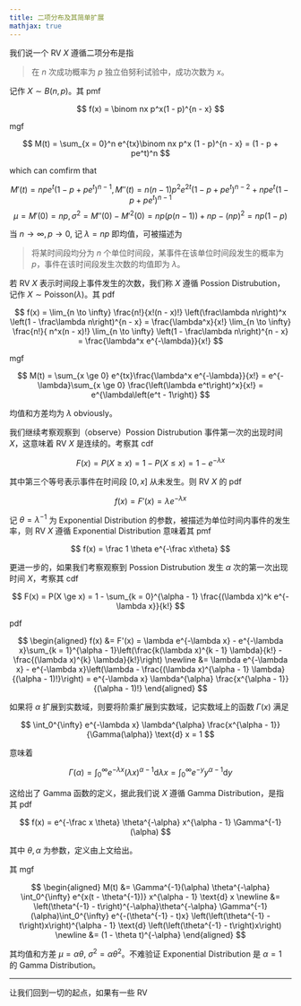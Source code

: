 ```yaml
---
title: 二项分布及其简单扩展
mathjax: true
---
```


我们说一个 RV $X$ 遵循二项分布是指

> 在 $n$ 次成功概率为 $p$ 独立伯努利试验中，成功次数为 $x$。

<!-- more -->

记作 $X \sim B(n, p)$。其 pmf

$$
f(x) = \binom nx p^x(1 - p)^{n - x}
$$

mgf

$$
M(t) = \sum_{x = 0}^n e^{tx}\binom nx p^x (1 - p)^{n - x} = (1 - p + pe^t)^n
$$

which can comfirm that

$$
M'(t) = npe^t(1 - p + pe^t)^{n - 1}, M''(t) = n(n - 1)p^2 e^{2t}(1 - p + p e^t)^{n - 2} + npe^t(1 - p + pe^t)^{n - 1}
$$
$$
\mu = M'(0) = np, \sigma^2 = M''(0) - M'^2(0) = np(p(n - 1)) + np - (np)^2 = np(1 - p)
$$

当 $n \to \infty, p \to 0$, 记 $\lambda = np$ 即均值，可被描述为

> 将某时间段均分为 $n$ 个单位时间段，某事件在该单位时间段发生的概率为 $p$，事件在该时间段发生次数的均值即为 $\lambda$。

若 RV $X$ 表示时间段上事件发生的次数，我们称 $X$ 遵循 Possion Distrubution，记作 $X \sim \text{Poisson}(\lambda)$。其 pdf

$$
f(x) = \lim_{n \to \infty} \frac{n!}{x!(n - x)!} \left(\frac\lambda n\right)^x \left(1 - \frac\lambda n\right)^{n - x} = \frac{\lambda^x}{x!} \lim_{n \to \infty} \frac{n!}{ n^x(n - x)!} \lim_{n \to \infty} \left(1 - \frac\lambda n\right)^{n - x} = \frac{\lambda^x e^{-\lambda}}{x!}
$$

mgf

$$
M(t) = \sum_{x \ge 0} e^{tx}\frac{\lambda^x e^{-\lambda}}{x!} =  e^{-\lambda}\sum_{x \ge 0} \frac{\left(\lambda e^t\right)^x}{x!} = e^{\lambda\left(e^t - 1\right)}
$$

均值和方差均为 $\lambda$ obviously。

我们继续考察观察到（observe）Possion Distrubution 事件第一次的出现时间 $X$，这意味着 RV $X$ 是连续的。考察其 cdf

$$
F(x) = P(X \ge x) = 1 - P(X \le x) = 1 - e^{-\lambda x}
$$

其中第三个等号表示事件在时间段 $[0, x]$ 从未发生。则 RV $X$ 的 pdf

$$
f(x) = F'(x) = \lambda e^{-\lambda x}
$$

记 $\theta = \lambda^{-1}$ 为 Exponential Distribution 的参数，被描述为单位时间内事件的发生率，则 RV $X$ 遵循 Exponential Distribution 意味着其 pmf

$$
f(x) = \frac 1 \theta e^{-\frac x\theta}
$$

更进一步的，如果我们考察观察到 Possion Distrubution 发生 $\alpha$ 次的第一次出现时间 $X$，考察其 cdf

$$
F(x) = P(X \ge x) = 1 - \sum_{k = 0}^{\alpha - 1} \frac{(\lambda x)^k e^{-\lambda x}}{k!}
$$

pdf

$$
\begin{aligned}
f(x) &= F'(x) = \lambda e^{-\lambda x} - e^{-\lambda x}\sum_{k = 1}^{\alpha - 1}\left(\frac{k(\lambda x)^{k - 1} \lambda}{k!} - \frac{(\lambda x)^{k} \lambda}{k!}\right) \newline &= \lambda e^{-\lambda x} - e^{-\lambda x}\left(\lambda - \frac{(\lambda x)^{\alpha - 1} \lambda}{(\alpha - 1)!}\right) = e^{-\lambda x} \lambda^{\alpha} \frac{x^{\alpha - 1}}{(\alpha - 1)!}
\end{aligned}
$$

如果将 $\alpha$ 扩展到实数域，则要将阶乘扩展到实数域，记实数域上的函数 $\Gamma(x)$ 满足

$$
\int_0^{\infty} e^{-\lambda x} \lambda^{\alpha} \frac{x^{\alpha - 1}}{\Gamma(\alpha)} \text{d} x = 1
$$

意味着

$$
\Gamma(\alpha) = \int_0^{\infty} e^{-\lambda x} (\lambda x)^{\alpha - 1} \text{d} \lambda x = \int_0^{\infty} e^{-y} y^{\alpha - 1} \text{d} y
$$

这给出了 Gamma 函数的定义，据此我们说 $X$ 遵循 Gamma Distribution，是指其 pdf

$$
f(x) = e^{-\frac x \theta} \theta^{-\alpha} x^{\alpha - 1} \Gamma^{-1}(\alpha)
$$

其中 $\theta, \alpha$ 为参数，定义由上文给出。

其 mgf

$$
\begin{aligned}
M(t) &= \Gamma^{-1}(\alpha) \theta^{-\alpha} \int_0^{\infty} e^{x(t - \theta^{-1})} x^{\alpha - 1} \text{d} x  \newline &= \left(\theta^{-1} - t\right)^{-\alpha}\theta^{-\alpha} \Gamma^{-1}(\alpha)\int_0^{\infty} e^{-(\theta^{-1} - t)x} \left(\left(\theta^{-1} - t\right)x\right)^{\alpha - 1} \text{d} \left(\left(\theta^{-1} - t\right)x\right) \newline &= (1 - \theta t)^{-\alpha}
\end{aligned}
$$

其均值和方差 $\mu = \alpha \theta$, $\sigma^2 = \alpha \theta ^2$。不难验证 Exponential Distribution 是 $\alpha = 1$ 的 Gamma Distribution。

---

让我们回到一切的起点，如果有一些 RV 